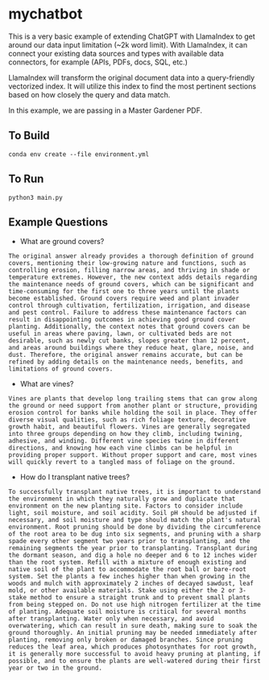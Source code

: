 # mychatbot
This is a very basic example of extending ChatGPT with LlamaIndex to get around our data input limitation (~2k word limit). With LlamaIndex, it can connect your existing data sources and types with available data connectors, for example (APIs, PDFs, docs, SQL, etc.)

LlamaIndex will transform the original document data into a query-friendly vectorized index. It will utilize this index to find the most pertinent sections based on how closely the query and data match.

In this example, we are passing in a Master Gardener PDF.

## To Build
```
conda env create --file environment.yml
```

## To Run
```
python3 main.py
```

## Example Questions
- What are ground covers?
```
The original answer already provides a thorough definition of ground covers, mentioning their low-growing nature and functions, such as controlling erosion, filling narrow areas, and thriving in shade or temperature extremes. However, the new context adds details regarding the maintenance needs of ground covers, which can be significant and time-consuming for the first one to three years until the plants become established. Ground covers require weed and plant invader control through cultivation, fertilization, irrigation, and disease and pest control. Failure to address these maintenance factors can result in disappointing outcomes in achieving good ground cover planting. Additionally, the context notes that ground covers can be useful in areas where paving, lawn, or cultivated beds are not desirable, such as newly cut banks, slopes greater than 12 percent, and areas around buildings where they reduce heat, glare, noise, and dust. Therefore, the original answer remains accurate, but can be refined by adding details on the maintenance needs, benefits, and limitations of ground covers.
```
- What are vines?
```
Vines are plants that develop long trailing stems that can grow along the ground or need support from another plant or structure, providing erosion control for banks while holding the soil in place. They offer diverse visual qualities, such as rich foliage texture, decorative growth habit, and beautiful flowers. Vines are generally segregated into three groups depending on how they climb, including twining, adhesive, and winding. Different vine species twine in different directions, and knowing how each vine climbs can be helpful in providing proper support. Without proper support and care, most vines will quickly revert to a tangled mass of foliage on the ground.
```
- How do I transplant native trees?
```
To successfully transplant native trees, it is important to understand the environment in which they naturally grow and duplicate that environment on the new planting site. Factors to consider include light, soil moisture, and soil acidity. Soil pH should be adjusted if necessary, and soil moisture and type should match the plant's natural environment. Root pruning should be done by dividing the circumference of the root area to be dug into six segments, and pruning with a sharp spade every other segment two years prior to transplanting, and the remaining segments the year prior to transplanting. Transplant during the dormant season, and dig a hole no deeper and 6 to 12 inches wider than the root system. Refill with a mixture of enough existing and native soil of the plant to accommodate the root ball or bare-root system. Set the plants a few inches higher than when growing in the woods and mulch with approximately 2 inches of decayed sawdust, leaf mold, or other available materials. Stake using either the 2 or 3-stake method to ensure a straight trunk and to prevent small plants from being stepped on. Do not use high nitrogen fertilizer at the time of planting. Adequate soil moisture is critical for several months after transplanting. Water only when necessary, and avoid overwatering, which can result in sure death, making sure to soak the ground thoroughly. An initial pruning may be needed immediately after planting, removing only broken or damaged branches. Since pruning reduces the leaf area, which produces photosynthates for root growth, it is generally more successful to avoid heavy pruning at planting, if possible, and to ensure the plants are well-watered during their first year or two in the ground.
```